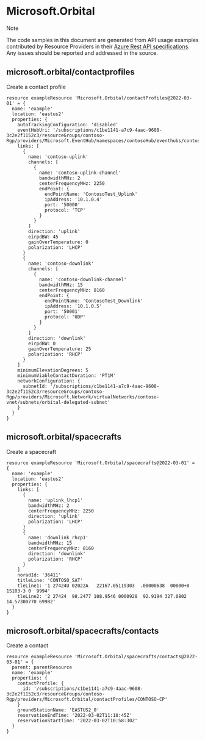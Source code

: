 # Microsoft.Orbital
  
> [!NOTE]
> The code samples in this document are generated from API usage examples contributed by Resource Providers in their [Azure Rest API specifications](https://github.com/Azure/azure-rest-api-specs). Any issues should be reported and addressed in the source.


## microsoft.orbital/contactprofiles

Create a contact profile
```bicep
resource exampleResource 'Microsoft.Orbital/contactProfiles@2022-03-01' = {
  name: 'example'
  location: 'eastus2'
  properties: {
    autoTrackingConfiguration: 'disabled'
    eventHubUri: '/subscriptions/c1be1141-a7c9-4aac-9608-3c2e2f1152c3/resourceGroups/contoso-Rgp/providers/Microsoft.EventHub/namespaces/contosoHub/eventhubs/contosoHub'
    links: [
      {
        name: 'contoso-uplink'
        channels: [
          {
            name: 'contoso-uplink-channel'
            bandwidthMHz: 2
            centerFrequencyMHz: 2250
            endPoint: {
              endPointName: 'ContosoTest_Uplink'
              ipAddress: '10.1.0.4'
              port: '50000'
              protocol: 'TCP'
            }
          }
        ]
        direction: 'uplink'
        eirpdBW: 45
        gainOverTemperature: 0
        polarization: 'LHCP'
      }
      {
        name: 'contoso-downlink'
        channels: [
          {
            name: 'contoso-downlink-channel'
            bandwidthMHz: 15
            centerFrequencyMHz: 8160
            endPoint: {
              endPointName: 'ContosoTest_Downlink'
              ipAddress: '10.1.0.5'
              port: '50001'
              protocol: 'UDP'
            }
          }
        ]
        direction: 'downlink'
        eirpdBW: 0
        gainOverTemperature: 25
        polarization: 'RHCP'
      }
    ]
    minimumElevationDegrees: 5
    minimumViableContactDuration: 'PT1M'
    networkConfiguration: {
      subnetId: '/subscriptions/c1be1141-a7c9-4aac-9608-3c2e2f1152c3/resourceGroups/contoso-Rgp/providers/Microsoft.Network/virtualNetworks/contoso-vnet/subnets/orbital-delegated-subnet'
    }
  }
}
```

## microsoft.orbital/spacecrafts

Create a spacecraft
```bicep
resource exampleResource 'Microsoft.Orbital/spacecrafts@2022-03-01' = {
  name: 'example'
  location: 'eastus2'
  properties: {
    links: [
      {
        name: 'uplink_lhcp1'
        bandwidthMHz: 2
        centerFrequencyMHz: 2250
        direction: 'uplink'
        polarization: 'LHCP'
      }
      {
        name: 'downlink_rhcp1'
        bandwidthMHz: 15
        centerFrequencyMHz: 8160
        direction: 'downlink'
        polarization: 'RHCP'
      }
    ]
    noradId: '36411'
    titleLine: 'CONTOSO_SAT'
    tleLine1: '1 27424U 02022A   22167.05119303  .00000638  00000+0  15103-3 0  9994'
    tleLine2: '2 27424  98.2477 108.9546 0000928  92.9194 327.0802 14.57300770 69982'
  }
}
```

## microsoft.orbital/spacecrafts/contacts

Create a contact
```bicep
resource exampleResource 'Microsoft.Orbital/spacecrafts/contacts@2022-03-01' = {
  parent: parentResource 
  name: 'example'
  properties: {
    contactProfile: {
      id: '/subscriptions/c1be1141-a7c9-4aac-9608-3c2e2f1152c3/resourceGroups/contoso-Rgp/providers/Microsoft.Orbital/contactProfiles/CONTOSO-CP'
    }
    groundStationName: 'EASTUS2_0'
    reservationEndTime: '2022-03-02T11:10:45Z'
    reservationStartTime: '2022-03-02T10:58:30Z'
  }
}
```
